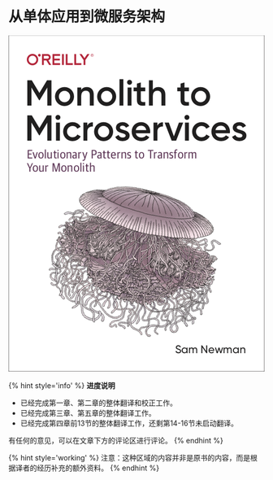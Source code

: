 # 从单体应用到微服务架构

![](images/cover.png)

{% hint style='info' %}
**进度说明**

* 已经完成第一章、第二章的整体翻译和校正工作。
* 已经完成第三章、第五章的整体翻译工作。
* 已经完成第四章前13节的整体翻译工作，还剩第14-16节未启动翻译。

有任何的意见，可以在文章下方的评论区进行评论。
{% endhint %}

{% hint style='working' %}
注意：这种区域的内容并非是原书的内容，而是根据译者的经历补充的额外资料。
{% endhint %}


